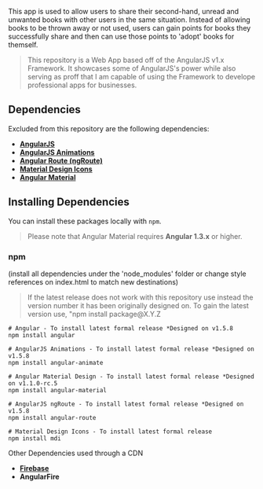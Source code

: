 This app is used to allow users to share their second-hand, unread and unwanted books with other users in the same situation. Instead of allowing books to be thrown away or not used, users can gain points for books they successfully share and then can use those points to 'adopt' books for themself.

> This repository is a Web App based off of the AngularJS v1.x Framework.
It showcases some of AngularJS's power while also serving as proff that I am capable of using the Framework to develope professional apps for businesses.

## Dependencies

Excluded from this repository are the following dependencies:

* **[AngularJS](https://www.angularjs.org/)**
* **[AngularJS Animations](https://docs.angularjs.org/guide/animations)** 
* **[Angular Route (ngRoute)](https://docs.angularjs.org/api/ngRoute)** 
* **[Material Design Icons](https://materialdesignicons.com/)** 
* **[Angular Material](https://material.angularjs.org/latest/)** 
 
## Installing Dependencies

You can install these packages locally with `npm`. 
> Please note that Angular Material requires **Angular 1.3.x** or higher. 


### npm 
(install all dependencies under the 'node_modules' folder or change style references on index.html to match new destinations)
> If the latest release does not work with this repository use instead the version number it has been originally designed on. To gain the latest version use, "npm install package&#64;X.Y.Z

```shell
# Angular - To install latest formal release *Designed on v1.5.8
npm install angular

# AngularJS Animations - To install latest formal release *Designed on v1.5.8
npm install angular-animate

# Angular Material Design - To install latest formal release *Designed on v1.1.0-rc.5
npm install angular-material

# AngularJS ngRoute - To install latest formal release *Designed on v1.5.8
npm install angular-route

# Material Design Icons - To install latest formal release
npm install mdi

```

Other Dependencies used through a CDN
* **[Firebase](https://firebase.google.com)**
* **AngularFire**

